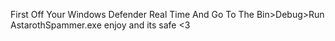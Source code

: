 First Off Your Windows Defender Real Time
And Go To The Bin>Debug>Run AstarothSpammer.exe 
enjoy and its safe <3
